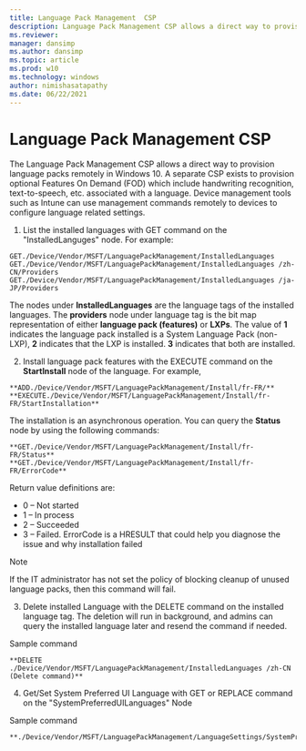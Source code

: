 ```yaml
---
title: Language Pack Management  CSP
description: Language Pack Management CSP allows a direct way to provision language packs remotely in Windows 10.
ms.reviewer: 
manager: dansimp
ms.author: dansimp
ms.topic: article
ms.prod: w10
ms.technology: windows
author: nimishasatapathy
ms.date: 06/22/2021
---
```


# Language Pack Management CSP


The Language Pack Management CSP allows a direct way to provision language packs remotely in Windows 10. A separate CSP exists to provision optional Features On Demand (FOD) which include handwriting recognition, text-to-speech, etc. associated with a language. Device management tools such as Intune can use management commands remotely to devices to configure language related settings.

1. List the installed languages with GET command on the "InstalledLanguges" node. For example:

```
GET./Device/Vendor/MSFT/LanguagePackManagement/InstalledLanguages
GET./Device/Vendor/MSFT/LanguagePackManagement/InstalledLanguages /zh-CN/Providers
GET./Device/Vendor/MSFT/LanguagePackManagement/InstalledLanguages /ja-JP/Providers   
```

The nodes under **InstalledLanguages** are the language tags of the installed languages. The **providers** node under language tag is the bit map representation of either **language pack (features)** or **LXPs**. The value of **1** indicates the language pack installed is a System Language Pack (non-LXP), **2** indicates that the LXP is installed. **3** indicates that both are installed.

2. Install language pack features with the EXECUTE command on the **StartInstall** node of the language. For example, 

```
**ADD./Device/Vendor/MSFT/LanguagePackManagement/Install/fr-FR/**
**EXECUTE./Device/Vendor/MSFT/LanguagePackManagement/Install/fr-FR/StartInstallation**
```

The installation is an asynchronous operation. You can query the **Status** node by using the following commands: 

```
**GET./Device/Vendor/MSFT/LanguagePackManagement/Install/fr-FR/Status**
**GET./Device/Vendor/MSFT/LanguagePackManagement/Install/fr-FR/ErrorCode**
```

Return value definitions are:

- 0 – Not started 
- 1 – In process 
- 2 – Succeeded 
- 3 – Failed. ErrorCode is a HRESULT that could help you diagnose the issue and why installation failed

> [!NOTE]
> If the IT administrator has not set the policy of blocking cleanup of unused language packs, then this command will fail.  

3. Delete installed Language with the DELETE command on the installed language tag. The deletion will run in background, and admins can query the installed language later and resend the command if needed.

Sample command
```
**DELETE ./Device/Vendor/MSFT/LanguagePackManagement/InstalledLanguages /zh-CN (Delete command)**
```

4. Get/Set System Preferred UI Language with GET or REPLACE command on the "SystemPreferredUILanguages" Node

Sample command
```
**./Device/Vendor/MSFT/LanguagePackManagement/LanguageSettings/SystemPreferredUILanguages**
```



 

 






